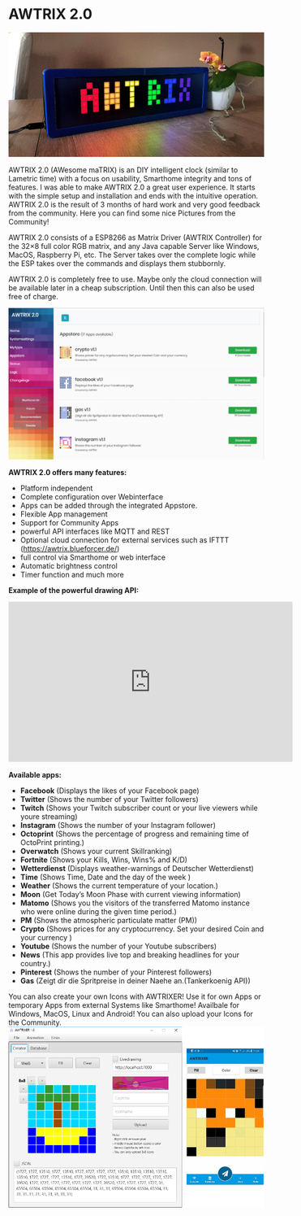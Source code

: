 ﻿# AWTRIX 2.0



![image alt text](assets/awtrix.jpeg)


AWTRIX 2.0 (AWesome maTRIX) is an DIY intelligent clock (similar to Lametric time) with a focus on usability, Smarthome integrity and tons of features. I was able to make AWTRIX 2.0 a great user experience. It starts with the simple setup and installation and ends with the intuitive operation. AWTRIX 2.0 is the result of 3 months of hard work and very good feedback from the community. Here you can find some nice Pictures from the Community!

AWTRIX 2.0 consists of a ESP8266 as Matrix Driver (AWTRIX Controller) for the 32×8 full color RGB matrix, and any Java capable Server like Windows, MacOS, Raspberry Pi, etc. The Server takes over the complete logic while the ESP takes over the commands and displays them stubbornly.

AWTRIX 2.0 is completely free to use. Maybe only the cloud connection will be available later in a cheap subscription. Until then this can also be used free of charge.


![AWTRIX 2.0 Webinterface with integrated Appstore](assets/appstore.PNG)

**AWTRIX 2.0 offers many features:**
- Platform independent
- Complete configuration over Webinterface
- Apps can be added through the integrated Appstore.
- Flexible App management
- Support for Community Apps
- powerful API interfaces like MQTT and REST
- Optional cloud connection for external services such as IFTTT (https://awtrix.blueforcer.de/)
- full control via Smarthome or web interface
- Automatic brightness control
- Timer function and much more

**Example of the powerful drawing API:**

<iframe width="560" height="315" src="https://youtube.com/embed/BfqCBOx3_qQ?rel=0" frameborder="0" allow="autoplay; encrypted-media" allowfullscreen></iframe>  
  
  

**Available apps:**

- **Facebook** (Displays the likes of your Facebook page)
- **Twitter** (Shows the number of your Twitter followers)
- **Twitch** (Shows your Twitch subscriber count or your live viewers while youre streaming)
- **Instagram** (Shows the number of your Instagram follower)
- **Octoprint** (Shows the percentage of progress and remaining time of OctoPrint printing.)
- **Overwatch** (Shows your current Skillranking)
- **Fortnite** (Shows your Kills, Wins, Wins% and K/D)
- **Wetterdienst** (Displays weather-warnings of Deutscher Wetterdienst)
- **Time** (Shows Time, Date and the day of the week )
- **Weather** (Shows the current temperature of your location.)
- **Moon** (Get Today’s Moon Phase with current viewing information)
- **Matomo** (Shows you the visitors of the transferred Matomo instance who were online during the given time period.)
- **PM** (Shows the atmospheric particulate matter (PM))
- **Crypto** (Shows prices for any cryptocurrency. Set your desired Coin and your currency )
- **Youtube** (Shows the number of your Youtube subscribers)
- **News** (This app provides live top and breaking headlines for your country.)
- **Pinterest** (Shows the number of your Pinterest followers)
- **Gas** (Zeigt dir die Spritpreise in deiner Naehe an.(Tankerkoenig API))
  
  
You can also create your own Icons with AWTRIXER! Use it for own Apps or temporary Apps from external Systems like Smarthome!
Availbale for Windows, MacOS, Linux and Android! You can also upload your Icons for the Community.
![AWTRIX 2.0 Webinterface with integrated Appstore](assets/awtrixer.PNG)
